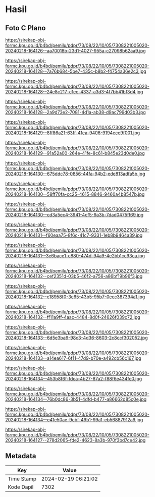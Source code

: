 # Hasil

## Foto C Plano

https://sirekap-obj-formc.kpu.go.id/b4bd/pemilu/pdpr/73/08/22/10/05/7308221005020-20240218-164126--aa70018b-23d1-4027-955a-c27098b62aa9.jpg

https://sirekap-obj-formc.kpu.go.id/b4bd/pemilu/pdpr/73/08/22/10/05/7308221005020-20240218-164128--7a76b684-5be7-435c-b8b2-f4754a36e2c3.jpg

https://sirekap-obj-formc.kpu.go.id/b4bd/pemilu/pdpr/73/08/22/10/05/7308221005020-20240218-164128--24e8c217-c1ec-4337-a3d3-4f7bb41bf3d4.jpg

https://sirekap-obj-formc.kpu.go.id/b4bd/pemilu/pdpr/73/08/22/10/05/7308221005020-20240218-164128--2a9d73e2-7081-4d1a-ab38-d9ac799d03b3.jpg

https://sirekap-obj-formc.kpu.go.id/b4bd/pemilu/pdpr/73/08/22/10/05/7308221005020-20240218-164129--8ff86a21-63ff-41ea-9406-9194ece9f001.jpg

https://sirekap-obj-formc.kpu.go.id/b4bd/pemilu/pdpr/73/08/22/10/05/7308221005020-20240218-164129--91a52a00-264e-41fe-8c61-b845e23d0de0.jpg

https://sirekap-obj-formc.kpu.go.id/b4bd/pemilu/pdpr/73/08/22/10/05/7308221005020-20240218-164130--675ddc78-0856-44fa-94b2-ede813adfa5b.jpg

https://sirekap-obj-formc.kpu.go.id/b4bd/pemilu/pdpr/73/08/22/10/05/7308221005020-20240218-164130--58ff70fa-cc25-4615-8846-9460a4b8547b.jpg

https://sirekap-obj-formc.kpu.go.id/b4bd/pemilu/pdpr/73/08/22/10/05/7308221005020-20240218-164130--cd3a5ec4-3941-4cf5-9a3b-7dad0475ff69.jpg

https://sirekap-obj-formc.kpu.go.id/b4bd/pemilu/pdpr/73/08/22/10/05/7308221005020-20240218-164131--f60eaa75-8f6c-41c7-9331-1eb8b9464a39.jpg

https://sirekap-obj-formc.kpu.go.id/b4bd/pemilu/pdpr/73/08/22/10/05/7308221005020-20240218-164131--3e6bace1-c880-474d-94a9-4e2bb1cc93ca.jpg

https://sirekap-obj-formc.kpu.go.id/b4bd/pemilu/pdpr/73/08/22/10/05/7308221005020-20240218-164132--cef2351d-03b5-46f2-a756-a86bf19b96f3.jpg

https://sirekap-obj-formc.kpu.go.id/b4bd/pemilu/pdpr/73/08/22/10/05/7308221005020-20240218-164132--c18958f0-3c65-43b5-95b7-0ecc387394a1.jpg

https://sirekap-obj-formc.kpu.go.id/b4bd/pemilu/pdpr/73/08/22/10/05/7308221005020-20240218-164132--ff11a9ff-4aac-4484-8d0f-24626f039c72.jpg

https://sirekap-obj-formc.kpu.go.id/b4bd/pemilu/pdpr/73/08/22/10/05/7308221005020-20240218-164133--6d5e3ba6-98c3-4d36-8603-2c8ccf302052.jpg

https://sirekap-obj-formc.kpu.go.id/b4bd/pemilu/pdpr/73/08/22/10/05/7308221005020-20240218-164133--a14ea617-6f11-47d9-b70e-a492cb56c167.jpg

https://sirekap-obj-formc.kpu.go.id/b4bd/pemilu/pdpr/73/08/22/10/05/7308221005020-20240218-164134--453b8f6f-fdca-4b27-87a2-f88f6e434fc0.jpg

https://sirekap-obj-formc.kpu.go.id/b4bd/pemilu/pdpr/73/08/22/10/05/7308221005020-20240218-164134--76b0dc86-3b51-4dfd-b477-a86662d85c0e.jpg

https://sirekap-obj-formc.kpu.go.id/b4bd/pemilu/pdpr/73/08/22/10/05/7308221005020-20240218-164134--e41e50ae-9cbf-49b1-99a1-eb56887912a9.jpg

https://sirekap-obj-formc.kpu.go.id/b4bd/pemilu/pdpr/73/08/22/10/05/7308221005020-20240218-164127--278d2065-fde2-4623-8a3b-970f3bd7ce42.jpg


## Metadata

| Key        | Value               |
| ---------- | ------------------- |
| Time Stamp | 2024-02-19 06:21:02 |
| Kode Dapil | 7302                |



